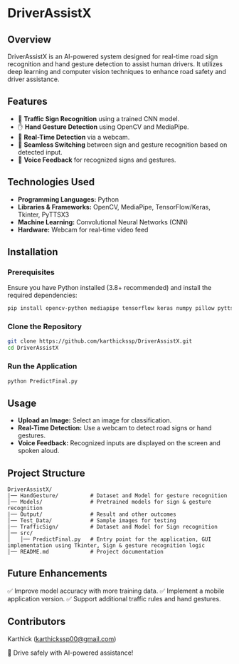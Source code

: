 # DriverAssistX

## Overview
DriverAssistX is an AI-powered system designed for real-time road sign recognition and hand gesture detection to assist human drivers. It utilizes deep learning and computer vision techniques to enhance road safety and driver assistance.

## Features

- 🚦 **Traffic Sign Recognition** using a trained CNN model.
- ✋ **Hand Gesture Detection** using OpenCV and MediaPipe.
- 🎥 **Real-Time Detection** via a webcam.
- 🔄 **Seamless Switching** between sign and gesture recognition based on detected input.
- 📢 **Voice Feedback** for recognized signs and gestures.

## Technologies Used

- **Programming Languages:** Python
- **Libraries & Frameworks:** OpenCV, MediaPipe, TensorFlow/Keras, Tkinter, PyTTSX3
- **Machine Learning:** Convolutional Neural Networks (CNN)
- **Hardware:** Webcam for real-time video feed

## Installation

### Prerequisites
Ensure you have Python installed (3.8+ recommended) and install the required dependencies:
```sh
pip install opencv-python mediapipe tensorflow keras numpy pillow pyttsx3
```

### Clone the Repository
```sh
git clone https://github.com/karthickssp/DriverAssistX.git
cd DriverAssistX
```

### Run the Application
```sh
python PredictFinal.py
```

## Usage

- **Upload an Image:** Select an image for classification.
- **Real-Time Detection:** Use a webcam to detect road signs or hand gestures.
- **Voice Feedback:** Recognized inputs are displayed on the screen and spoken aloud.

## Project Structure
```
DriverAssistX/
|── HandGesture/          # Dataset and Model for gesture recognition
│── Models/               # Pretrained models for sign & gesture recognition
|── Output/               # Result and other outcomes
│── Test_Data/            # Sample images for testing
|── TrafficSign/          # Dataset and Model for Sign recognition
│── src/
│   │── PredictFinal.py   # Entry point for the application, GUI implementation using Tkinter, Sign & gesture recognition logic
│── README.md             # Project documentation
```

## Future Enhancements

✅ Improve model accuracy with more training data.
✅ Implement a mobile application version.
✅ Support additional traffic rules and hand gestures.

## Contributors
Karthick ([karthickssp00@gmail.com](mailto:karthickssp00@gmail.com))


🚀 Drive safely with AI-powered assistance!
